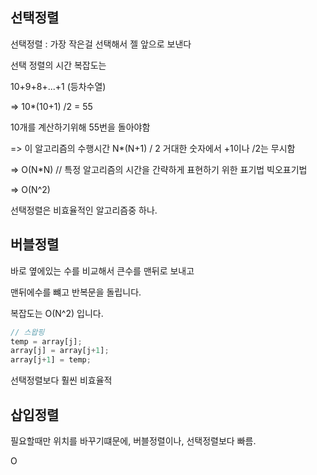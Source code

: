 ## 선택정렬

선택정렬 : 가장 작은걸 선택해서 젤 앞으로 보낸다

선택 정렬의 시간 복잡도는 

10+9+8+...+1 (등차수열)

=> 10*(10+1) /2 = 55

10개를 계산하기위해 55번을 돌아야함

=> 이 알고리즘의 수행시간 N*(N+1) / 2 거대한 숫자에서 +1이나 /2는 무시함

=> O(N*N) // 특정 알고리즘의 시간을 간략하게 표현하기 위한 표기법 빅오표기법

=> O(N^2)

선택정렬은 비효율적인 알고리즘중 하나.





## 버블정렬

바로 옆에있는 수를 비교해서 큰수를 맨뒤로 보내고 

맨뒤에수를 뺴고 반복문을 돌립니다.

복잡도는 O(N^2) 입니다.

```js
// 스왑핑
temp = array[j];
array[j] = array[j+1];
array[j+1] = temp;
```

선택정렬보다 훨씬 비효율적



## 삽입정렬

필요할때만 위치를 바꾸기떄문에, 버블정렬이나, 선택정렬보다 빠름.

O